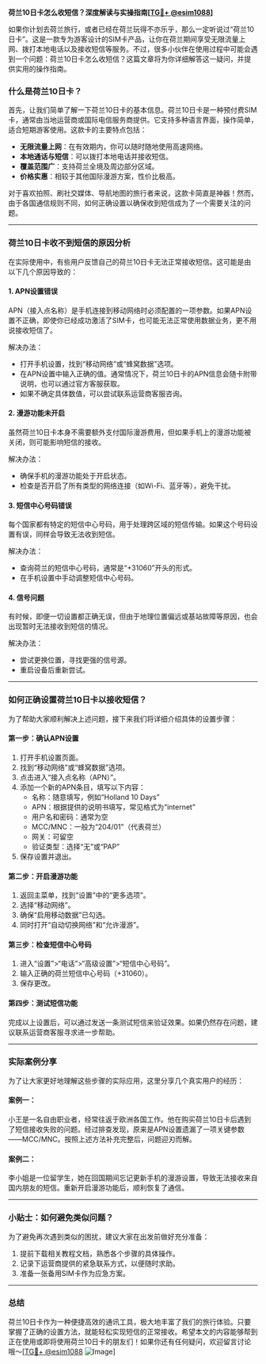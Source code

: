 **荷兰10日卡怎么收短信？深度解读与实操指南[[TG💪+ @esim1088](https://t.me/s/esim1088)]**

如果你计划去荷兰旅行，或者已经在荷兰玩得不亦乐乎，那么一定听说过“荷兰10日卡”。这是一款专为游客设计的SIM卡产品，让你在荷兰期间享受无限流量上网、拨打本地电话以及接收短信等服务。不过，很多小伙伴在使用过程中可能会遇到一个问题：荷兰10日卡怎么收短信？这篇文章将为你详细解答这一疑问，并提供实用的操作指南。

### 什么是荷兰10日卡？

首先，让我们简单了解一下荷兰10日卡的基本信息。荷兰10日卡是一种预付费SIM卡，通常由当地运营商或国际电信服务商提供。它支持多种语言界面，操作简单，适合短期游客使用。这款卡的主要特点包括：

- **无限流量上网**：在有效期内，你可以随时随地使用高速网络。
- **本地通话与短信**：可以拨打本地电话并接收短信。
- **覆盖范围广**：支持荷兰全境及周边部分区域。
- **价格实惠**：相较于其他国际漫游方案，性价比极高。

对于喜欢拍照、刷社交媒体、导航地图的旅行者来说，这款卡简直是神器！然而，由于各国通信规则不同，如何正确设置以确保收到短信成为了一个需要关注的问题。

---

### 荷兰10日卡收不到短信的原因分析

在实际使用中，有些用户反馈自己的荷兰10日卡无法正常接收短信。这可能是由以下几个原因导致的：

#### 1. **APN设置错误**
APN（接入点名称）是手机连接到移动网络时必须配置的一项参数。如果APN设置不正确，即使你已经成功激活了SIM卡，也可能无法正常使用数据业务，更不用说接收短信了。

解决办法：
- 打开手机设置，找到“移动网络”或“蜂窝数据”选项。
- 在APN设置中输入正确的值。通常情况下，荷兰10日卡的APN信息会随卡附带说明，也可以通过官方客服获取。
- 如果不确定具体数值，可以尝试联系运营商客服咨询。

#### 2. **漫游功能未开启**
虽然荷兰10日卡本身不需要额外支付国际漫游费用，但如果手机上的漫游功能被关闭，则可能影响短信的接收。

解决办法：
- 确保手机的漫游功能处于开启状态。
- 检查是否开启了所有类型的网络连接（如Wi-Fi、蓝牙等），避免干扰。

#### 3. **短信中心号码错误**
每个国家都有特定的短信中心号码，用于处理跨区域的短信传输。如果这个号码设置有误，同样会导致无法收到短信。

解决办法：
- 查询荷兰的短信中心号码，通常是“+31060”开头的形式。
- 在手机设置中手动调整短信中心号码。

#### 4. **信号问题**
有时候，即便一切设置都正确无误，但由于地理位置偏远或基站故障等原因，也会出现暂时无法接收到短信的情况。

解决办法：
- 尝试更换位置，寻找更强的信号源。
- 重启设备后重新尝试。

---

### 如何正确设置荷兰10日卡以接收短信？

为了帮助大家顺利解决上述问题，接下来我们将详细介绍具体的设置步骤：

#### 第一步：确认APN设置
1. 打开手机设置页面。
2. 找到“移动网络”或“蜂窝数据”选项。
3. 点击进入“接入点名称（APN）”。
4. 添加一个新的APN条目，填写以下内容：
   - 名称：随意填写，例如“Holland 10 Days”
   - APN：根据提供的说明书填写，常见格式为“internet”
   - 用户名和密码：通常为空
   - MCC/MNC：一般为“204/01”（代表荷兰）
   - 网关：可留空
   - 验证类型：选择“无”或“PAP”
5. 保存设置并退出。

#### 第二步：开启漫游功能
1. 返回主菜单，找到“设置”中的“更多选项”。
2. 选择“移动网络”。
3. 确保“启用移动数据”已勾选。
4. 同时打开“自动切换网络”和“允许漫游”。

#### 第三步：检查短信中心号码
1. 进入“设置”>“电话”>“高级设置”>“短信中心号码”。
2. 输入正确的荷兰短信中心号码（+31060）。
3. 保存更改。

#### 第四步：测试短信功能
完成以上设置后，可以通过发送一条测试短信来验证效果。如果仍然存在问题，建议联系运营商客服寻求进一步帮助。

---

### 实际案例分享

为了让大家更好地理解这些步骤的实际应用，这里分享几个真实用户的经历：

#### 案例一：
小王是一名自由职业者，经常往返于欧洲各国工作。他在购买荷兰10日卡后遇到了短信接收失败的问题。经过排查发现，原来是APN设置遗漏了一项关键参数——MCC/MNC。按照上述方法补充完整后，问题迎刃而解。

#### 案例二：
李小姐是一位留学生，她在回国期间忘记更新手机的漫游设置，导致无法接收来自国内朋友的短信。重新开启漫游功能后，顺利恢复了通信。

---

### 小贴士：如何避免类似问题？

为了避免再次遇到类似的困扰，建议大家在出发前做好充分准备：

1. 提前下载相关教程文档，熟悉各个步骤的具体操作。
2. 记录下运营商提供的紧急联系方式，以便随时求助。
3. 准备一张备用SIM卡作为应急方案。

---

### 总结

荷兰10日卡作为一种便捷高效的通讯工具，极大地丰富了我们的旅行体验。只要掌握了正确的设置方法，就能轻松实现短信的正常接收。希望本文的内容能够帮到正在使用或即将使用荷兰10日卡的朋友们！如果你还有任何疑问，欢迎留言讨论哦～[[TG💪+ @esim1088](https://t.me/s/esim1088) ![Image](https://i.postimg.cc/4NQfJmqS/Snipaste-2025-05-13-00-14-12.png)]